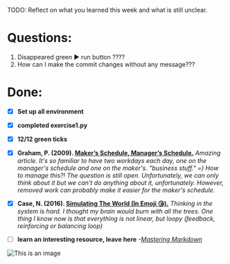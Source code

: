 TODO: Reflect on what you learned this week and what is still unclear.

# **Questions:**
1. Disappeared green ▶️ run button ????  
2. How can I make the commit changes without any message???


# **Done:**
- [x] **Set up all environment**    
- [x] **completed exercise1.py**   
- [x] **12/12 green ticks**    
- [x] **Graham, P. (2009). [Maker’s Schedule, Manager’s Schedule.](http://paulgraham.com/makersschedule.html)** *Amazing article. It's so familiar to have two workdays each day, one on the manager's schedule and one on the maker's. "business stuff." =) How to manage this?! The question is still open. Unfortunately, we can only think about it but we can't do anything about it, unfortunately. However, removed work can probably make it easier for the maker's schedule.*
- [x] **Case, N. (2016). [Simulating The World (In Emoji 😘).](http://ncase.me/simulating/)** *Thinking in the system is hard. I thought my brain would burn with all the trees. One thing I know now is that everything is not linear, but loopy (feedback, reinforcing or balancing loop)*    
  
- [ ] **learn an interesting resource, leave here** *-[Mastering Markdown](https://guides.github.com/features/mastering-markdown/)*  

![This is an image](https://miro.medium.com/max/400/1*ieVIjf8GDBwJ8wacsnHWDQ.jpeg)